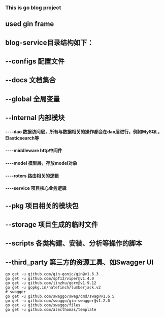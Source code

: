 ### This is go blog project
## used gin frame

## blog-service目录结构如下：
## --configs           配置文件
## --docs              文档集合
## --global            全局变量
## --internal          内部模块
#### ----dao             数据访问层，所有与数据相关的操作都会在dao层进行，例如MySQL，Elasticsearch等
#### ----middleware      http中间件
#### ----model           模型层，存放model对象
#### ----roters          路由相关的逻辑
#### ----service         项目核心业务逻辑
## --pkg               项目相关的模块包
## --storage           项目生成的临时文件
## --scripts           各类构建、安装、分析等操作的脚本
## --third_party       第三方的资源工具、如Swagger UI

    go get -u github.com/gin-gonic/gin@v1.6.3
    go get -u github.com/spf13/viper@v1.4.0
    go get -u github.com/jinzhu/gorm@v1.9.12
    go get -u gopkg.in/natefinch/lumberjack.v2
    # swagger
    go get -u github.com/swaggo/swag/cmd/swag@v1.6.5
    go get -u github.com/swaggo/gin-swagger@v1.2.0
    go get -u github.com/swaggo/files
    go get -u github.com/alecthomas/template